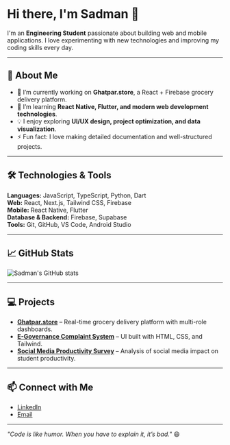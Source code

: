 # Hi there, I'm Sadman 👋

I'm an **Engineering Student** passionate about building web and mobile applications. I love experimenting with new technologies and improving my coding skills every day.

---

## 🚀 About Me
- 🔭 I’m currently working on **Ghatpar.store**, a React + Firebase grocery delivery platform.
- 🌱 I’m learning **React Native, Flutter, and modern web development technologies**.
- 💡 I enjoy exploring **UI/UX design, project optimization, and data visualization**.
- ⚡ Fun fact: I love making detailed documentation and well-structured projects.

---

## 🛠️ Technologies & Tools
**Languages:** JavaScript, TypeScript, Python, Dart  
**Web:** React, Next.js, Tailwind CSS, Firebase  
**Mobile:** React Native, Flutter  
**Database & Backend:** Firebase, Supabase  
**Tools:** Git, GitHub, VS Code, Android Studio  

---

## 📈 GitHub Stats
![Sadman's GitHub stats](https://github-readme-stats.vercel.app/api?username=Sadman&show_icons=true&theme=tokyonight)

---

## 💻 Projects
- **[Ghatpar.store](https://ghatpar.store)** – Real-time grocery delivery platform with multi-role dashboards.  
- **[E-Governance Complaint System](https://sadmansakibshaon.github.io/E-Governance-Complaint-Management-System-for-Urban-Municipal-Services/)** – UI built with HTML, CSS, and Tailwind.  
- **[Social Media Productivity Survey](https://github.com/yourusername/social-media-productivity)** – Analysis of social media impact on student productivity.

---

## 📫 Connect with Me
- [LinkedIn]([https://linkedin.com/in/your-linkedin](https://www.linkedin.com/in/sadmansakibshaon/))   
- [Email](mailto:sadmansakib9653@gmail.com)

---

*"Code is like humor. When you have to explain it, it’s bad."* 😄
